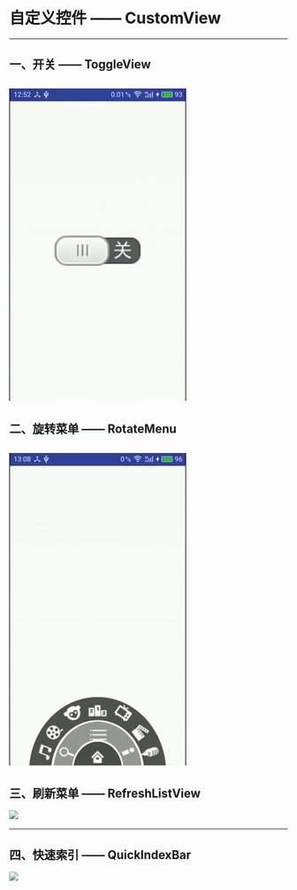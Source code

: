 # 自定义控件 —— CustomView 
--------
## 一、开关 —— ToggleView
![](https://github.com/Innocence713/CustomView/blob/master/DemoGif/ToggleView1.gif)  
--------
## 二、旋转菜单 —— RotateMenu

![](https://github.com/Innocence713/CustomView/blob/master/DemoGif/RotateMenu.gif)  
--------
## 三、刷新菜单 —— RefreshListView
![](https://github.com/Innocence713/CustomView/blob/master/DemoGif/RefreshListView.gif)  

--------
## 四、快速索引 —— QuickIndexBar
![](https://github.com/Innocence713/CustomView/blob/master/DemoGif/QuickIndexBar.gif)  




